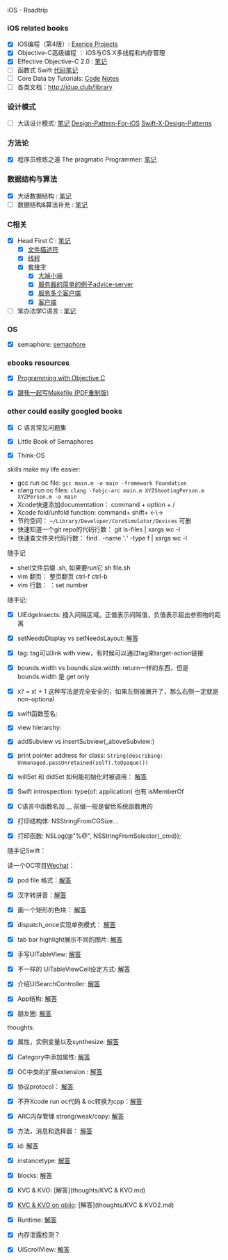   iOS - Roadtrip


### iOS related books

- [x] iOS编程（第4版）: [Exerice Projects](https://github.com/KrisYu/iOS-Programming-The-Big-Nerd-Ranch-Guide)
- [x] Objective-C高级编程 ： iOS与OS X多线程和内存管理
- [x] Effective Objective-C 2.0 : [笔记](EOC/EOCNotes.md)
- [ ] 函数式 Swift [代码笔记](objccn-functional-swift)
- [ ] Core Data by Tutorials: [Code](https://github.com/KrisYu/Core-Data-by-Tutorials)  [Notes](Core_Data_by_Tutorials)
- [ ] 各类文档：http://idup.club/library

### 设计模式

- [ ] 大话设计模式: [笔记](Design_Pattern/Design_Pattern_notes.md)  [Design-Pattern-For-iOS](https://github.com/huang303513/Design-Pattern-For-iOS) [Swift-X-Design-Patterns](https://github.com/kingcos/Swift-X-Design-Patterns)

### 方法论

- [x] 程序员修炼之道 The pragmatic Programmer: [笔记](The_pragmatic_programmer/The_pragmatic_programmer.md)

### 数据结构与算法

- [x] 大话数据结构 : [笔记](data_structure/data_structre.md)
- [ ] 数据结构&算法补充 : [笔记](data_structure/data_structre_supply.md)

### C相关

- [x] Head First C : [笔记](Head_First_C/head_first_c_notes.txt)
	- [x] [文件描述符](Head_First_C/文件描述符.md)
	- [x] [线程](Head_First_C/线程.md)
	- [x] [套接字](Head_First_C/套接字.md)
		- [x] [大端小端](Head_First_C/大端小端.md)
		- [x] [服务器的简单的例子advice-server](Head_First_C/服务器的简单的例子advice-server.md)
		- [x] [服务多个客户端](Head_First_C/服务多个客户端.md)
		- [x] [客户端](Head_First_C/客户端.md)
- [ ] 笨办法学C语言 : [笔记](lcthw/lcthw.md)

### OS

- [x] semaphore: [semaphore](OS/semaphore.txt) 


### ebooks resources

- [x] [Programming with Objective C](https://github.com/L1l1thLY/Programming-with-Objective-C-in-Chinese)
- [x] [跟我一起写Makefile (PDF重制版)](https://github.com/seisman/how-to-write-makefile)


### other could easily googled books

- [x] C 语言常见问题集
- [x] Little Book of Semaphores
- [x] Think-OS 


skills make my life easier:

- gcc run oc file: `gcc main.m -o main -framework Foundation`
- clang run oc files: `clang -fobjc-arc main.m XYZShootingPerson.m XYZPerson.m -o main`
- Xcode快速添加documentation： command + option + /
- Xcode fold/unfold function: command+ shift+ ←\→
- 节约空间：  `~/Library/Developer/CoreSimulator/Devices` 可删
- 快速知道一个git repo的代码行数：  git ls-files | xargs wc -l
- 快速查文件夹代码行数： find . -name '*.*' -type f | xargs wc -l



随手记

- shell文件后缀 .sh, 如果要run它  sh file.sh
- vim 翻页： 整页翻页 ctrl-f ctrl-b
- vim 行数： ：set number








随手记:

- [x] UIEdgeInsects: 插入间隔区域。正值表示间隔值，负值表示超出参照物的距离
- [x] setNeedsDisplay vs setNeedsLayout: [解答](thoughts/setNeedsLayout.md)
- [x] tag: tag可以link with view，有时候可以通过tag来target-action链接
- [x] bounds.width vs bounds.size.width: return一样的东西，但是bounds.width 是 get only
- [x] x? = x! + 1 这种写法是完全安全的，如果左侧被展开了，那么右侧一定就是non-optional
- [x] swift函数签名:
- [x] view hierarchy:
- [x] addSubview vs insertSubview(_aboveSubview:)
- [x] print pointer address for class: `String(describing: Unmanaged.passUnretained(self).toOpaque())`
- [x] willSet 和 didSet 如何能初始化时被调用： [解答](thoughts/willset.md)
- [x] Swift introspection: type(of: application) 也有 isMemberOf
- [x] C语言中函数名加 __ 前缀一般是留给系统函数用的
- [x] 打印结构体: NSStringFromCGSize...
- [x] 打印函数:   NSLog(@"%@", NSStringFromSelector(_cmd));


随手记Swift：


读一个OC项目[Wechat](https://github.com/Seanwong933/WeChat)：


- [x] pod file 格式：[解答](Fake_Wechat/podfile.txt)
- [x] 汉字转拼音：[解答](Fake_Wechat/pinyin.txt)
- [x] 画一个矩形的色块： [解答](Fake_Wechat/rectImage.txt)
- [x] dispatch_once实现单例模式： [解答](Fake_Wechat/singleton.txt)
- [x] tab bar highlight展示不同的图片: [解答](Fake_Wechat/TabbarHighlight.text)
- [x] 手写UITableView: [解答](Fake_Wechat/ContactsTableView.txt)
- [x] 不一样的 UITableViewCell设定方式: [解答](Fake_Wechat/ContactsTableViewCell.txt)
- [x] 介绍UISearchController: [解答](Fake_Wechat/介绍UISearchController.md)
- [x] App结构: [解答](Fake_Wechat/structure.txt)
- [x] 朋友圈: [解答](Fake_Wechat/pyq.txt)


thoughts:

- [x] 属性，实例变量以及synthesize: [解答](thoughts/属性.md)
- [x] Category中添加属性: [解答](thoughts/Category添加属性.md)
- [x] OC中类的扩展extension : [解答](thoughts/类的扩展.md)
- [x] 协议protocol： [解答](thoughts/协议.md)
- [x] 不开Xcode run oc代码 & oc转换为cpp：[解答](thoughts/Terminal_run_oc_file.md)
- [x] ARC内存管理 strong/weak/copy: [解答](thoughts/ARC自动内存管理.md)
- [x] 方法，消息和选择器： [解答](thoughts/方法，消息和选择器.md)
- [x] id: [解答](thoughts/id.md)
- [x] instancetype: [解答](thoughts/instancetype.md)
- [x] blocks: [解答](thoughts/blocks.md)
- [x] KVC & KVO: [解答](thoughts/KVC & KVO.md)
- [x] [KVC & KVO on objio](https://objccn.io/issue-7-3/): [解答](thoughts/KVC & KVO2.md)
- [x] Runtime: [解答](thoughts/Runtime.md)
- [x] 内存泄露检测？
- [x] UIScrollView: [解答](thoughts/UIScrollView.md)

